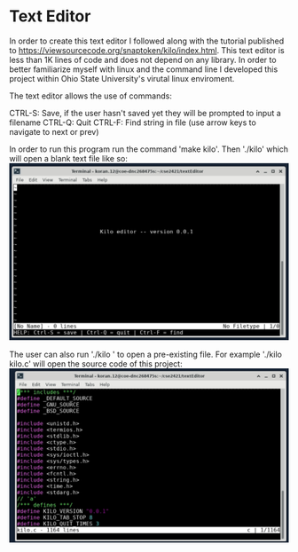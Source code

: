 Text Editor
===
  In order to create this text editor I followed along with the tutorial published to https://viewsourcecode.org/snaptoken/kilo/index.html. This text editor is less than 1K lines of code and does not depend on any library. In order to better familiarize myself with linux and the command line I developed this project within Ohio State University's virutal linux enviroment. 

The text editor allows the use of commands:

CTRL-S: Save, if the user hasn't saved yet they will be prompted to input a filename
CTRL-Q: Quit
CTRL-F: Find string in file (use arrow keys to navigate to next or prev)

In order to run this program run the command 'make kilo'. Then './kilo' which will open a blank text file like so:
![kilo1](Kilo1.png)

The user can also run './kilo <filename>' to open a pre-existing file. For example 
'./kilo kilo.c' will open the source code of this project:
![kilo2](Kilo2.png)



  
